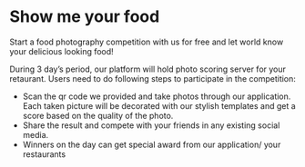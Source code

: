# Show me your food

Start a food photography competition with us for free and let world know your delicious looking food!

During 3 day’s period, our platform will hold photo scoring server for your retaurant. Users need to do following steps to participate in the competition:

- Scan the qr code we provided and take photos through our application. Each taken picture will be decorated with our stylish templates and get a score based on the quality of the photo.
- Share the result and compete with your friends in any existing social media.
- Winners on the day can get special award from our application/ your restaurants